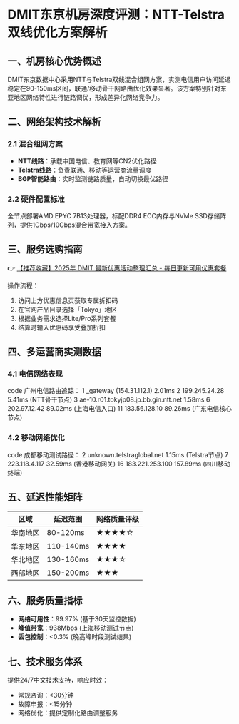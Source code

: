 # DMIT东京机房深度评测：NTT-Telstra双线优化方案解析

## 一、机房核心优势概述
DMIT东京数据中心采用NTT与Telstra双线混合组网方案，实测电信用户访问延迟稳定在90-150ms区间，联通/移动骨干网路由优化效果显著。该方案特别针对东亚地区网络特性进行链路调优，形成差异化网络竞争力。

## 二、网络架构技术解析
### 2.1 混合组网方案
- **NTT线路**：承载中国电信、教育网等CN2优化路径
- **Telstra线路**：负责联通、移动等运营商流量调度
- **BGP智能路由**：实时监测链路质量，自动切换最优路径

### 2.2 硬件配置标准
全节点部署AMD EPYC 7B13处理器，标配DDR4 ECC内存与NVMe SSD存储阵列，提供1Gbps/10Gbps混合带宽接入方案。

## 三、服务选购指南
👉 [【推荐收藏】2025年 DMIT 最新优惠活动整理汇总 - 每日更新可用优惠套餐](https://bit.ly/dmit_coupon)

操作流程：
1. 访问上方优惠信息页获取专属折扣码
2. 在官网产品目录选择「Tokyo」地区
3. 根据业务需求选择Lite/Pro系列套餐
4. 结算时输入优惠码享受叠加折扣

## 四、多运营商实测数据
### 4.1 电信网络表现
code
广州电信路由追踪：
1  _gateway (154.31.112.1)  2.01ms 
2  199.245.24.28  5.41ms (NTT骨干节点)
3  ae-10.r01.tokyjp08.jp.bb.gin.ntt.net  1.58ms
6  202.97.12.42  89.02ms (上海电信入口)
11  183.56.128.10  89.26ms (广东电信核心节点)

### 4.2 移动网络优化
code
成都移动测试路径：
2  unknown.telstraglobal.net  1.15ms (Telstra节点)
7  223.118.4.117  32.59ms (香港移动网关)
16  183.221.253.100  157.89ms (四川移动终端)

## 五、延迟性能矩阵
| 区域       | 延迟范围 | 网络质量评级 |
|------------|----------|--------------|
| 华南地区   | 80-120ms | ★★★★☆        |
| 华东地区   | 110-140ms| ★★★★         |
| 华北地区   | 130-160ms| ★★★☆         |
| 西部地区   | 150-200ms| ★★★          |

## 六、服务质量指标
- **网络可用性**：99.97% (基于30天监控数据)
- **峰值带宽**：938Mbps (上海移动测试节点)
- **丢包控制**：<0.3% (晚高峰时段测试结果)

## 七、技术服务体系
提供24/7中文技术支持，响应时效：
- 常规咨询：<30分钟
- 故障申报：<15分钟
- 网络优化：提供定制化路由调整服务